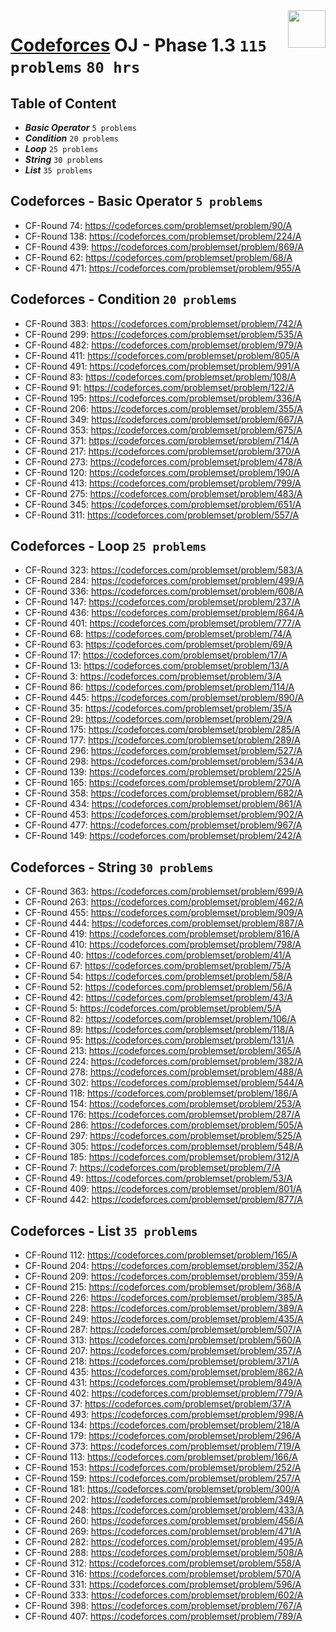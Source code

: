 <img align="right" width="60" height="60" src="https://github.com/cs-MohamedAyman/Problem-Solving-Training/blob/master/online-judges-logos/codeforces.jpg">

# [Codeforces](https://codeforces.com/) OJ - Phase 1.3 `115 problems` `80 hrs`

## Table of Content

- ***Basic Operator*** `5 problems`
- ***Condition***      `20 problems`
- ***Loop***           `25 problems`
- ***String***         `30 problems`
- ***List***           `35 problems`

## Codeforces - Basic Operator `5 problems`

- CF-Round 74: https://codeforces.com/problemset/problem/90/A
- CF-Round 138: https://codeforces.com/problemset/problem/224/A
- CF-Round 439: https://codeforces.com/problemset/problem/869/A
- CF-Round 62: https://codeforces.com/problemset/problem/68/A
- CF-Round 471: https://codeforces.com/problemset/problem/955/A

## Codeforces - Condition `20 problems`

- CF-Round 383: https://codeforces.com/problemset/problem/742/A
- CF-Round 299: https://codeforces.com/problemset/problem/535/A
- CF-Round 482: https://codeforces.com/problemset/problem/979/A
- CF-Round 411: https://codeforces.com/problemset/problem/805/A
- CF-Round 491: https://codeforces.com/problemset/problem/991/A
- CF-Round 83: https://codeforces.com/problemset/problem/108/A
- CF-Round 91: https://codeforces.com/problemset/problem/122/A
- CF-Round 195: https://codeforces.com/problemset/problem/336/A
- CF-Round 206: https://codeforces.com/problemset/problem/355/A
- CF-Round 349: https://codeforces.com/problemset/problem/667/A
- CF-Round 353: https://codeforces.com/problemset/problem/675/A
- CF-Round 371: https://codeforces.com/problemset/problem/714/A
- CF-Round 217: https://codeforces.com/problemset/problem/370/A
- CF-Round 273: https://codeforces.com/problemset/problem/478/A
- CF-Round 120: https://codeforces.com/problemset/problem/190/A
- CF-Round 413: https://codeforces.com/problemset/problem/799/A
- CF-Round 275: https://codeforces.com/problemset/problem/483/A
- CF-Round 345: https://codeforces.com/problemset/problem/651/A
- CF-Round 311: https://codeforces.com/problemset/problem/557/A

## Codeforces - Loop `25 problems`

- CF-Round 323: https://codeforces.com/problemset/problem/583/A
- CF-Round 284: https://codeforces.com/problemset/problem/499/A
- CF-Round 336: https://codeforces.com/problemset/problem/608/A
- CF-Round 147: https://codeforces.com/problemset/problem/237/A
- CF-Round 436: https://codeforces.com/problemset/problem/864/A
- CF-Round 401: https://codeforces.com/problemset/problem/777/A
- CF-Round 68: https://codeforces.com/problemset/problem/74/A
- CF-Round 63: https://codeforces.com/problemset/problem/69/A
- CF-Round 17: https://codeforces.com/problemset/problem/17/A
- CF-Round 13: https://codeforces.com/problemset/problem/13/A
- CF-Round 3: https://codeforces.com/problemset/problem/3/A
- CF-Round 86: https://codeforces.com/problemset/problem/114/A
- CF-Round 445: https://codeforces.com/problemset/problem/890/A
- CF-Round 35: https://codeforces.com/problemset/problem/35/A
- CF-Round 29: https://codeforces.com/problemset/problem/29/A
- CF-Round 175: https://codeforces.com/problemset/problem/285/A
- CF-Round 177: https://codeforces.com/problemset/problem/289/A
- CF-Round 296: https://codeforces.com/problemset/problem/527/A
- CF-Round 298: https://codeforces.com/problemset/problem/534/A
- CF-Round 139: https://codeforces.com/problemset/problem/225/A
- CF-Round 165: https://codeforces.com/problemset/problem/270/A
- CF-Round 358: https://codeforces.com/problemset/problem/682/A
- CF-Round 434: https://codeforces.com/problemset/problem/861/A
- CF-Round 453: https://codeforces.com/problemset/problem/902/A
- CF-Round 477: https://codeforces.com/problemset/problem/967/A
- CF-Round 149: https://codeforces.com/problemset/problem/242/A

## Codeforces - String `30 problems`

- CF-Round 363: https://codeforces.com/problemset/problem/699/A
- CF-Round 263: https://codeforces.com/problemset/problem/462/A
- CF-Round 455: https://codeforces.com/problemset/problem/909/A
- CF-Round 444: https://codeforces.com/problemset/problem/887/A
- CF-Round 419: https://codeforces.com/problemset/problem/816/A
- CF-Round 410: https://codeforces.com/problemset/problem/798/A
- CF-Round 40: https://codeforces.com/problemset/problem/41/A
- CF-Round 67: https://codeforces.com/problemset/problem/75/A
- CF-Round 54: https://codeforces.com/problemset/problem/58/A
- CF-Round 52: https://codeforces.com/problemset/problem/56/A
- CF-Round 42: https://codeforces.com/problemset/problem/43/A
- CF-Round 5: https://codeforces.com/problemset/problem/5/A
- CF-Round 82: https://codeforces.com/problemset/problem/106/A
- CF-Round 89: https://codeforces.com/problemset/problem/118/A
- CF-Round 95: https://codeforces.com/problemset/problem/131/A
- CF-Round 213: https://codeforces.com/problemset/problem/365/A
- CF-Round 224: https://codeforces.com/problemset/problem/382/A
- CF-Round 278: https://codeforces.com/problemset/problem/488/A
- CF-Round 302: https://codeforces.com/problemset/problem/544/A
- CF-Round 118: https://codeforces.com/problemset/problem/186/A
- CF-Round 154: https://codeforces.com/problemset/problem/253/A
- CF-Round 176: https://codeforces.com/problemset/problem/287/A
- CF-Round 286: https://codeforces.com/problemset/problem/505/A
- CF-Round 297: https://codeforces.com/problemset/problem/525/A
- CF-Round 305: https://codeforces.com/problemset/problem/548/A
- CF-Round 185: https://codeforces.com/problemset/problem/312/A
- CF-Round 7: https://codeforces.com/problemset/problem/7/A
- CF-Round 49: https://codeforces.com/problemset/problem/53/A
- CF-Round 409: https://codeforces.com/problemset/problem/801/A
- CF-Round 442: https://codeforces.com/problemset/problem/877/A

## Codeforces - List `35 problems`

- CF-Round 112: https://codeforces.com/problemset/problem/165/A
- CF-Round 204: https://codeforces.com/problemset/problem/352/A
- CF-Round 209: https://codeforces.com/problemset/problem/359/A
- CF-Round 215: https://codeforces.com/problemset/problem/368/A
- CF-Round 226: https://codeforces.com/problemset/problem/385/A
- CF-Round 228: https://codeforces.com/problemset/problem/389/A
- CF-Round 249: https://codeforces.com/problemset/problem/435/A
- CF-Round 287: https://codeforces.com/problemset/problem/507/A
- CF-Round 313: https://codeforces.com/problemset/problem/560/A
- CF-Round 207: https://codeforces.com/problemset/problem/357/A
- CF-Round 218: https://codeforces.com/problemset/problem/371/A
- CF-Round 435: https://codeforces.com/problemset/problem/862/A
- CF-Round 431: https://codeforces.com/problemset/problem/849/A
- CF-Round 402: https://codeforces.com/problemset/problem/779/A
- CF-Round 37: https://codeforces.com/problemset/problem/37/A
- CF-Round 493: https://codeforces.com/problemset/problem/998/A
- CF-Round 134: https://codeforces.com/problemset/problem/218/A
- CF-Round 179: https://codeforces.com/problemset/problem/296/A
- CF-Round 373: https://codeforces.com/problemset/problem/719/A
- CF-Round 113: https://codeforces.com/problemset/problem/166/A
- CF-Round 153: https://codeforces.com/problemset/problem/252/A
- CF-Round 159: https://codeforces.com/problemset/problem/257/A
- CF-Round 181: https://codeforces.com/problemset/problem/300/A
- CF-Round 202: https://codeforces.com/problemset/problem/349/A
- CF-Round 248: https://codeforces.com/problemset/problem/433/A
- CF-Round 260: https://codeforces.com/problemset/problem/456/A
- CF-Round 269: https://codeforces.com/problemset/problem/471/A
- CF-Round 282: https://codeforces.com/problemset/problem/495/A
- CF-Round 288: https://codeforces.com/problemset/problem/508/A
- CF-Round 312: https://codeforces.com/problemset/problem/558/A
- CF-Round 316: https://codeforces.com/problemset/problem/570/A
- CF-Round 331: https://codeforces.com/problemset/problem/596/A
- CF-Round 333: https://codeforces.com/problemset/problem/602/A
- CF-Round 398: https://codeforces.com/problemset/problem/767/A
- CF-Round 407: https://codeforces.com/problemset/problem/789/A
